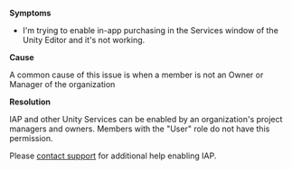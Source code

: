 
        

**Symptoms** 

*   I'm trying to enable in-app purchasing in the Services window of the Unity Editor and it's not working.

**Cause** 

A common cause of this issue is when a member is not an Owner or Manager of the organization

**Resolution** 

IAP and other Unity Services can be enabled by an organization's project managers and owners. Members with the "User" role do not have this permission.

Please [contact support](https://analytics.cloud.unity3d.com/support/) for additional help enabling IAP.

      